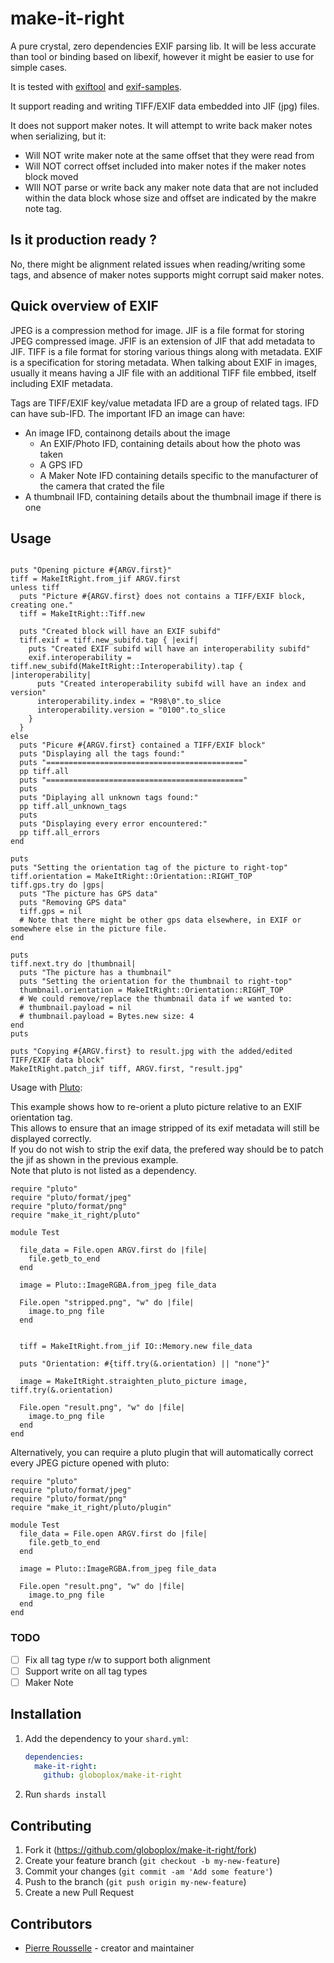 # make-it-right

A pure crystal, zero dependencies EXIF parsing lib. It will be less accurate than tool or binding based on libexif, however it might be easier to use for simple cases.

It is tested with [exiftool](https://exiftool.org/) and [exif-samples](https://github.com/ianare/exif-samples.git).

It support reading and writing TIFF/EXIF data embedded into JIF (jpg) files.  

It does not support maker notes. It will attempt to write back maker notes when serializing, but it:

- Will NOT write maker note at the same offset that they were read from
- Will NOT correct offset included into maker notes if the maker notes block moved
- WIll NOT parse or write back any maker note data that are not included within the data block whose size and offset are indicated by the makre note tag.

## Is it production ready ?

No, there might be alignment related issues when reading/writing some tags, and absence of maker notes supports might corrupt said maker notes.

## Quick overview of EXIF

JPEG is a compression method for image.
JIF is a file format for storing JPEG compressed image.
JFIF is an extension of JIF that add metadata to JIF.
TIFF is a file format for storing various things along with metadata.
EXIF is a specification for storing metadata.
When talking about EXIF in images, usually it means having a JIF file with an additional TIFF file embbed, itself including EXIF metadata.

Tags are TIFF/EXIF key/value metadata
IFD are a group of related tags. IFD can have sub-IFD.
The important IFD an image can have:

- An image IFD, containong details about the image
  - An EXIF/Photo IFD, containing details about how the photo was taken
  - A GPS IFD
  - A Maker Note IFD containing details specific to the manufacturer of the camera that crated the file
- A thumbnail IFD, containing details about the thumbnail image if there is one

## Usage

```cr

puts "Opening picture #{ARGV.first}"
tiff = MakeItRight.from_jif ARGV.first
unless tiff
  puts "Picture #{ARGV.first} does not contains a TIFF/EXIF block, creating one."
  tiff = MakeItRight::Tiff.new

  puts "Created block will have an EXIF subifd"
  tiff.exif = tiff.new_subifd.tap { |exif|
    puts "Created EXIF subifd will have an interoperability subifd"
    exif.interoperability = tiff.new_subifd(MakeItRight::Interoperability).tap { |interoperability|
      puts "Created interoperability subifd will have an index and version"
      interoperability.index = "R98\0".to_slice
      interoperability.version = "0100".to_slice
    }
  }
else
  puts "Picure #{ARGV.first} contained a TIFF/EXIF block"
  puts "Displaying all the tags found:"
  puts "============================================"
  pp tiff.all
  puts "============================================"
  puts
  puts "Diplaying all unknown tags found:"
  pp tiff.all_unknown_tags
  puts
  puts "Displaying every error encountered:"
  pp tiff.all_errors
end

puts
puts "Setting the orientation tag of the picture to right-top"
tiff.orientation = MakeItRight::Orientation::RIGHT_TOP
tiff.gps.try do |gps|
  puts "The picture has GPS data"
  puts "Removing GPS data"
  tiff.gps = nil
  # Note that there might be other gps data elsewhere, in EXIF or somewhere else in the picture file.
end

puts
tiff.next.try do |thumbnail|
  puts "The picture has a thumbnail"
  puts "Setting the orientation for the thumbnail to right-top"
  thumbnail.orientation = MakeItRight::Orientation::RIGHT_TOP
  # We could remove/replace the thumbnail data if we wanted to:
  # thumbnail.payload = nil
  # thumbnail.payload = Bytes.new size: 4
end
puts

puts "Copying #{ARGV.first} to result.jpg with the added/edited TIFF/EXIF data block"
MakeItRight.patch_jif tiff, ARGV.first, "result.jpg"
```

Usage with [Pluto](https://github.com/phenopolis/pluto):

This example shows how to re-orient a pluto picture relative to an EXIF orientation tag.  
This allows to ensure that an image stripped of its exif metadata will still be displayed correctly.  
If you do not wish to strip the exif data, the prefered way should be to patch the jif as shown in the previous example.  
Note that pluto is not listed as a dependency.

```cr
require "pluto"
require "pluto/format/jpeg"
require "pluto/format/png"
require "make_it_right/pluto"

module Test

  file_data = File.open ARGV.first do |file|
    file.getb_to_end
  end

  image = Pluto::ImageRGBA.from_jpeg file_data

  File.open "stripped.png", "w" do |file|
    image.to_png file
  end


  tiff = MakeItRight.from_jif IO::Memory.new file_data

  puts "Orientation: #{tiff.try(&.orientation) || "none"}"

  image = MakeItRight.straighten_pluto_picture image, tiff.try(&.orientation)

  File.open "result.png", "w" do |file|
    image.to_png file
  end
end
```

Alternatively, you can require a pluto plugin that will automatically correct every JPEG picture opened with pluto:

```cr
require "pluto"
require "pluto/format/jpeg"
require "pluto/format/png"
require "make_it_right/pluto/plugin"

module Test
  file_data = File.open ARGV.first do |file|
    file.getb_to_end
  end

  image = Pluto::ImageRGBA.from_jpeg file_data

  File.open "result.png", "w" do |file|
    image.to_png file
  end
end
```

### TODO

- [ ] Fix all tag type r/w to support both alignment
- [ ] Support write on all tag types
- [ ] Maker Note

## Installation

1. Add the dependency to your `shard.yml`:

   ```yaml
   dependencies:
     make-it-right:
       github: globoplox/make-it-right
   ```

2. Run `shards install`

## Contributing

1. Fork it (<https://github.com/globoplox/make-it-right/fork>)
2. Create your feature branch (`git checkout -b my-new-feature`)
3. Commit your changes (`git commit -am 'Add some feature'`)
4. Push to the branch (`git push origin my-new-feature`)
5. Create a new Pull Request

## Contributors

- [Pierre Rousselle](https://github.com/globoplox) - creator and maintainer
